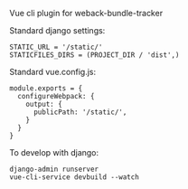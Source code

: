 Vue cli plugin for weback-bundle-tracker


Standard django settings:

```
STATIC_URL = '/static/'
STATICFILES_DIRS = (PROJECT_DIR / 'dist',)
```

Standard vue.config.js:

```
module.exports = {
  configureWebpack: {
    output: {
      publicPath: '/static/',
    }
  }
}
```

To develop with django:

```
django-admin runserver
vue-cli-service devbuild --watch
```
